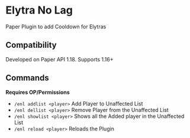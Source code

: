 # Elytra No Lag
Paper Plugin to add Cooldown for Elytras <Br>
  
## Compatibility
Developed on Paper API 1.18. Supports 1.16+

## Commands
**Requires OP/Permissions**
- ```/enl addlist <player>``` Add Player to Unaffected List
- ```/enl dellist <player>``` Remove Player from the Unaffected List
- ```/enl showlist <player>``` Shows all the Added player in the Unaffected List
- ```/enl reload <player>``` Reloads the Plugin
